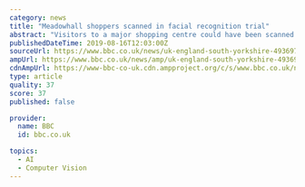```yaml
---
category: news
title: "Meadowhall shoppers scanned in facial recognition trial"
abstract: "Visitors to a major shopping centre could have been scanned by facial-recognition cameras without knowing it, a civil liberties group said. Big Brother Watch said the trial at Meadowhall in Sheffield was part of a UK-wide facial recognition \"epidemic\"."
publishedDateTime: 2019-08-16T12:03:00Z
sourceUrl: https://www.bbc.co.uk/news/uk-england-south-yorkshire-49369772
ampUrl: https://www.bbc.co.uk/news/amp/uk-england-south-yorkshire-49369772
cdnAmpUrl: https://www-bbc-co-uk.cdn.ampproject.org/c/s/www.bbc.co.uk/news/amp/uk-england-south-yorkshire-49369772
type: article
quality: 37
score: 37
published: false

provider:
  name: BBC
  id: bbc.co.uk

topics:
  - AI
  - Computer Vision
---
```

